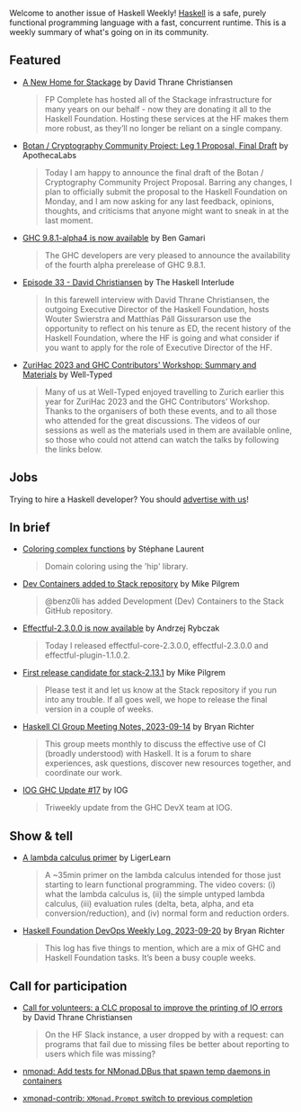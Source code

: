 Welcome to another issue of Haskell Weekly!
[Haskell](https://www.haskell.org) is a safe, purely functional programming language with a fast, concurrent runtime.
This is a weekly summary of what's going on in its community.

## Featured

- [A New Home for Stackage](https://discourse.haskell.org/t/a-new-home-for-stackage/7632) by David Thrane Christiansen
  > FP Complete has hosted all of the Stackage infrastructure for many years on our behalf - now they are donating it all to the Haskell Foundation. Hosting these services at the HF makes them more robust, as they’ll no longer be reliant on a single company.
  
- [Botan / Cryptography Community Project: Leg 1 Proposal, Final Draft](https://www.reddit.com/r/haskell/comments/16kawyd/botan_cryptography_community_project_leg_1/) by ApothecaLabs
  > Today I am happy to announce the final draft of the Botan / Cryptography Community Project Proposal. Barring any changes, I plan to officially submit the proposal to the Haskell Foundation on Monday, and I am now asking for any last feedback, opinions, thoughts, and criticisms that anyone might want to sneak in at the last moment.

- [GHC 9.8.1-alpha4 is now available](https://discourse.haskell.org/t/ghc-9-8-1-alpha4-is-now-available/7627) by Ben Gamari
  > The GHC developers are very pleased to announce the availability of the fourth alpha prerelease of GHC 9.8.1.
  
- [Episode 33 - David Christiansen](https://haskell.foundation/podcast/33/) by The Haskell Interlude
  > In this farewell interview with David Thrane Christiansen, the outgoing Executive Director of the Haskell Foundation, hosts Wouter Swierstra and Matthías Páll Gissurarson use the opportunity to reflect on his tenure as ED, the recent history of the Haskell Foundation, where the HF is going and what consider if you want to apply for the role of Executive Director of the HF.
  
- [ZuriHac 2023 and GHC Contributors' Workshop: Summary and Materials](https://well-typed.com/blog/2023/09/zurihac-2023-and-ghc-contributors-workshop-summary-and-materials/) by Well-Typed
  > Many of us at Well-Typed enjoyed travelling to Zurich earlier this year for ZuriHac 2023 and the GHC Contributors’ Workshop. Thanks to the organisers of both these events, and to all those who attended for the great discussions. The videos of our sessions as well as the materials used in them are available online, so those who could not attend can watch the talks by following the links below.

## Jobs

Trying to hire a Haskell developer?
You should [advertise with us](https://haskellweekly.news/advertising.html)!

## In brief

- [Coloring complex functions](https://discourse.haskell.org/t/coloring-complex-functions/7601) by Stéphane Laurent
  > Domain coloring using the 'hip' library.
  
- [Dev Containers added to Stack repository](https://discourse.haskell.org/t/dev-containers-added-to-stack-repository/7604) by Mike Pilgrem
  > @benz0li has added Development (Dev) Containers to the Stack GitHub repository. 
  
- [Effectful-2.3.0.0 is now available](https://discourse.haskell.org/t/effectful-2-3-0-0-is-now-available/7582) by Andrzej Rybczak
  > Today I released effectful-core-2.3.0.0, effectful-2.3.0.0 and effectful-plugin-1.1.0.2.
  
- [First release candidate for stack-2.13.1](https://discourse.haskell.org/t/ann-first-release-candidate-for-stack-2-13-1/7606) by Mike Pilgrem
  > Please test it and let us know at the Stack repository if you run into any trouble. If all goes well, we hope to release the final version in a couple of weeks.
  
- [Haskell CI Group Meeting Notes, 2023-09-14](https://discourse.haskell.org/t/haskell-ci-group-meeting-notes-2023-09-14/7613) by Bryan Richter
  > This group meets monthly to discuss the effective use of CI (broadly understood) with Haskell. It is a forum to share experiences, ask questions, discover new resources together, and coordinate our work.
  
- [IOG GHC Update #17](https://engineering.iog.io/2023-09-14-ghc-update/) by IOG
  > Triweekly update from the GHC DevX team at IOG.

## Show & tell

- [A lambda calculus primer](https://youtu.be/9MtE5ONrQyk) by LigerLearn
  > A ~35min primer on the lambda calculus intended for those just starting to learn functional programming. The video covers: (i) what the lambda calculus is, (ii) the simple untyped lambda calculus, (iii) evaluation rules (delta, beta, alpha, and eta conversion/reduction), and (iv) normal form and reduction orders.

- [Haskell Foundation DevOps Weekly Log, 2023-09-20](https://discourse.haskell.org/t/devops-weekly-log-2023-09-20/7635) by Bryan Richter
  > This log has five things to mention, which are a mix of GHC and Haskell Foundation tasks. It’s been a busy couple weeks.

## Call for participation

- [Call for volunteers: a CLC proposal to improve the printing of IO errors](https://discourse.haskell.org/t/call-for-volunteers-a-clc-proposal-to-improve-the-printing-of-io-errors/7587) by David Thrane Christiansen
  > On the HF Slack instance, a user dropped by with a request: can programs that fail due to missing files be better about reporting to users which file was missing?

- [nmonad: Add tests for NMonad.DBus that spawn temp daemons in containers](https://github.com/d3adb5/nmonad/issues/3)
- [xmonad-contrib: `XMonad.Prompt` switch to previous completion](https://github.com/xmonad/xmonad-contrib/issues/831)
